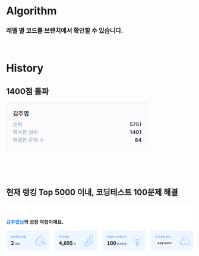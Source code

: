 # Algorithm
### 레벨 별 코드를 브랜치에서 확인할 수 있습니다.

<br>

# History

## 1400점 돌파
<img src="static/school.programmers.co.kr_learn_challenges.png">

<br><br><br>

## 현재 랭킹 Top 5000 이내, 코딩테스트 100문제 해결
<img src="static/programmers.co.kr_.png" width=1000px>
